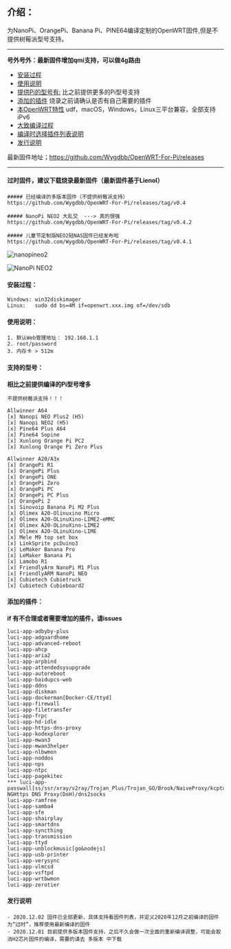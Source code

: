 ## 介绍：

为NanoPi、OrangePi、Banana Pi、PINE64编译定制的OpenWRT固件,但是不提供树莓派型号支持。

------

**号外号外：最新固件增加qmi支持，可以做4g路由**

- [安装过程](#安装过程)
- [使用说明](#使用说明)
- [提供Pi的型号有:](#支持的型号：)  比之前提供更多的Pi型号支持
- [添加的插件](#添加的插件)  烧录之前请确认是否有自己需要的插件
- [本OpenWRT特性](explain/support.md)  udf，macOS，Windows，Linux三平台兼容，全部支持iPv6
- [大致编译过程](explain/compile.md)
- [编译时选择插件列表说明](explain/luciapp.md)
- [发行说明](#发行说明)

最新固件地址；https://github.com/Wygdbb/OpenWRT-For-Pi/releases

------

#### 过时固件，建议下载烧录最新固件（最新固件基于Lienol）
```
##### 已经编译的多版本固件（不提供树莓派支持）
https://github.com/Wygdbb/OpenWRT-For-Pi/releases/tag/v0.4

##### NanoPi NEO2 大乱交  ---> 真的很强
https://github.com/Wygdbb/OpenWRT-For-Pi/releases/tag/v0.4.2

##### 儿童节定制版NEO2轻NAS固件已经发布啦
https://github.com/Wygdbb/OpenWRT-For-Pi/releases/tag/v0.4.1
```

![nanopineo2](https://gitee.com/wygdbb/blog-image/raw/master/img/opgongneng.png)

![NanoPi NEO2](https://images.gitee.com/uploads/images/2020/0328/215207_b2c5a598_6514114.png "OpenWRT.png")



#### 安装过程：

```
Windows: win32diskimager
Linux:   sudo dd bs=4M if=openwrt.xxx.img of=/dev/sdb
```

#### 使用说明：
```
1. 默认Web管理地址： 192.168.1.1
2. root/password
3. 内存卡 > 512m 
```

#### 支持的型号：


**相比之前提供编译的Pi型号增多**
```
不提供树莓派支持！！！

Allwinner A64
[x] Nanopi NEO Plus2 (H5)
[x] Nanopi NEO2 (H5)
[x] Pine64 Plus A64
[x] Pine64 Sopine
[x] Xunlong Orange Pi PC2
[x] Xunlong Orange Pi Zero Plus

Allwinner A20/A3x
[x] OrangePi R1
[x] OrangePi Plus
[x] OrangePi ONE
[x] OrangePi Zero
[x] OrangePi PC
[x] OrangePi PC Plus
[x[ OrangePi 2
[x] Sinovoip Banana Pi M2 Plus
[x] Olimex A20-Olinuxino Micro
[x] Olimex A20-OLinuXino-LIME2-eMMC
[x] Olimex A20-OLinuXino-LIME2
[x] Olimex A20-OLinuXino-LIME
[x] Mele M9 top set box
[x] LinkSprite pcDuino3
[x] LeMaker Banana Pro
[x] LeMaker Banana Pi
[x] Lamobo R1
[x] FriendlyArm NanoPi M1 Plus
[x] FriendlyARM NanoPi NEO
[x] Cubietech Cubietruck
[x] Cubietech Cubieboard2
```


#### 添加的插件：

**if 有不合理或者需要增加的插件，请issues**
```
luci-app-adbyby-plus
luci-app-adguardhome
luci-app-advanced-reboot
luci-app-ahcp
luci-app-aria2
luci-app-arpbind
luci-app-attendedsysupgrade
luci-app-autoreboot
luci-app-baidupcs-web
luci-app-ddns
luci-app-diskman
luci-app-dockerman[Docker-CE/ttyd]
luci-app-firewall
luci-app-filetransfer
luci-app-frpc
luci-app-hd-idle
luci-app-https-dns-proxy
luci-app-kodexplorer
luci-app-mwan3
luci-app-mwan3helper
luci-app-nlbwmon
luci-app-noddos
luci-app-nps
luci-app-ntpc
luci-app-pagekitec
*** luci-app-passwall[ss/ssr/xray/v2ray/Trojan_Plus/Trojan_GO/Brook/NaiveProxy/kcptun/haproxy/ChinaDNS-NGHttps DNS Proxy(DoH)/dns2socks
luci-app-ramfree
luci-app-samba4
luci-app-sfe
luci-app-shairplay
luci-app-smartdns
luci-app-syncthing
luci-app-transmission
luci-app-ttyd
luci-app-unblockmusic[go&nodejs]
luci-app-usb-printer
luci-app-verysync
luci-app-vlmcsd
luci-app-vsftpd
luci-app-wrtbwmon
luci-app-zerotier
```

#### 发行说明

```
- 2020.12.02 固件已全部更新，具体支持看固件列表，并定义2020年12月之前编译的固件为“过时”，推荐使用最新编译的固件
- 2020.12.01 目前提供多版本固件支持，之后不久会做一次全面的重新编译调整，可能会取消H2芯片固件的编译，需要的请去 多版本 中下载

```
